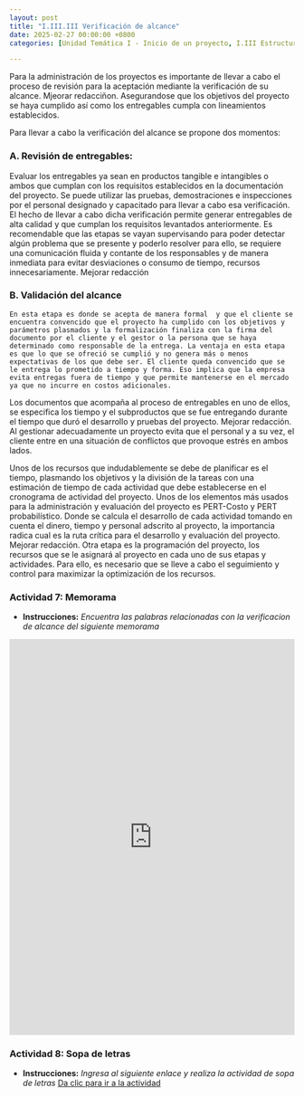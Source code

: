 ```yaml
---
layout: post
title: "I.III.III Verificación de alcance"
date: 2025-02-27 00:00:00 +0800
categories: [Unidad Temática I - Inicio de un proyecto, I.III Estructura de desglose de trabajo]

---
```

Para la administración de los proyectos es importante de llevar a cabo el proceso de revisión para la aceptación mediante la verificación de su alcance. Mjeorar redacciñon. Asegurandose que los objetivos del proyecto se haya cumplido así como los entregables cumpla con  lineamientos establecidos.

Para llevar  a cabo la verificación del alcance se propone dos momentos:

### A.	Revisión de entregables:
 Evaluar los entregables ya sean en productos tangible e intangibles o ambos que cumplan con los requisitos establecidos en la documentación del proyecto. Se puede utilizar las pruebas, demostraciones e inspecciones por el personal designado y capacitado para llevar a cabo esa verificación.  El hecho de llevar a cabo dicha verificación permite generar entregables de alta calidad y que cumplan los requisitos levantados anteriormente. Es recomendable que las etapas se vayan supervisando para poder detectar algún problema que se presente y poderlo resolver para ello, se requiere una comunicación fluida y contante de los responsables y de manera inmediata para evitar desviaciones o consumo de tiempo, recursos innecesariamente. Mejorar redacción

### B. Validación del alcance
 	En esta etapa es donde se acepta de manera formal  y que el cliente se encuentra convencido que el proyecto ha cumplido con los objetivos y parámetros plasmados y la formalización finaliza con la firma del documento por el cliente y el gestor o la persona que se haya determinado como responsable de la entrega. La ventaja en esta etapa es que lo que se ofreció se cumplió y no genera más o menos expectativas de los que debe ser. El cliente queda convencido que se le entrega lo prometido a tiempo y forma. Eso implica que la empresa evita entregas fuera de tiempo y que permite mantenerse en el mercado ya que no incurre en costos adicionales.
Los documentos que acompaña al proceso de entregables en uno de ellos, se especifica los tiempo y el subproductos que se fue entregando durante el tiempo que duró el desarrollo y pruebas del proyecto. Mejorar redacción. 
Al gestionar adecuadamente un proyecto evita que el personal y a su vez, el cliente entre en una situación de conflictos que provoque estrés en ambos lados.

Unos de los recursos que indudablemente se debe de planificar es el tiempo, plasmando los objetivos y la división de la tareas con una estimación de tiempo de cada actividad que debe establecerse en el cronograma de actividad del proyecto.
Unos de los elementos más usados para la administración y evaluación del proyecto es PERT-Costo y PERT probabilístico. Donde se calcula el desarrollo de cada actividad tomando en cuenta el dinero, tiempo y personal adscrito al proyecto, la importancia radica cual es la ruta crítica para el desarrollo y evaluación del proyecto. Mejorar redacción.
Otra etapa es la programación del proyecto, los recursos que se le asignará al proyecto en cada uno de sus etapas y actividades. Para ello, es necesario que se lleve a cabo el seguimiento y control para maximizar la optimización de los recursos.

### Actividad 7: Memorama
- **Instrucciones:** _Encuentra las palabras relacionadas con la verificacion de alcance del siguiente memorama_

<iframe src="https://learningapps.org/watch?v=p07z64myk25" style="border:0px;width:100%;height:700px" allowfullscreen="true" webkitallowfullscreen="true" mozallowfullscreen="true"></iframe>

<!-- #### Actividad 8: Sopa de letras
- **Instrucciones:** _Observa cuidadosamente la sopa de letras proporcionada. Localiza en la sopa de letras las siguientes palabras relacionadas con los conceptos clave del tema revisado._
  
<iframe src="https://puzzel.org/es/wordseeker/play?p=-ONhaaRybVJAnKtYYNh3" style="border:0px;width:100%;height:500px" allowfullscreen="true" webkitallowfullscreen="true" mozallowfullscreen="true"></iframe>
 -->

### Actividad 8: Sopa de letras
- **Instrucciones:** _Ingresa al siguiente enlace y realiza la actividad de sopa de letras_
[Da clic para ir a la actividad](https://puzzel.org/es/wordseeker/play?p=-ONhaaRybVJAnKtYYNh3)

